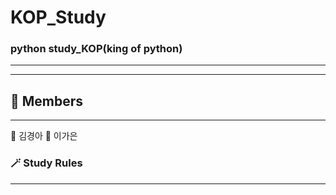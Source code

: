 # KOP_Study

### python study_KOP(king of python)

-----

---



👑 Members
-----------

----

🐣 김경아
🐣 이가은





### 🪄 Study Rules

----